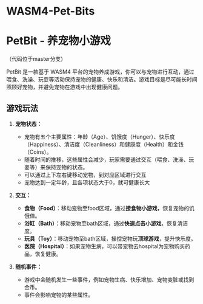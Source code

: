 # WASM4-Pet-Bits
# PetBit - 养宠物小游戏
（代码位于master分支）

PetBit 是一款基于 WASM4 平台的宠物养成游戏，你可以与宠物进行互动，通过喂食、洗澡、玩耍等活动保持宠物的健康、快乐和清洁。游戏目标是尽可能长时间照顾好宠物，并避免宠物在游戏中出现健康问题。

## 游戏玩法

1. **宠物状态：**
   - 宠物有五个主要属性：年龄（Age）、饥饿度（Hunger）、快乐度（Happiness）、清洁度（Cleanliness）和健康度（Health）和金钱（Coins）。
   - 随着时间的推移，这些属性会减少，玩家需要通过交互（喂食、洗澡、玩耍等）来保持宠物的状态。
   - 可以通过上下左右键移动宠物，到对应区域进行交互
   - 宠物达到一定年龄，且各项状态大于0，就可健康长大

2. **交互：**
   - **食物（Food）**：移动宠物至food区域，通过**接食物小游戏**，恢复宠物的饥饿值。
   - **浴缸（Bath）**：移动宠物至bath区域，通过**快速点击小游戏**，恢复清洁度。
   - **玩具（Toy）**：移动宠物至bath区域，操控宠物玩**顶球游戏**，提升快乐度。
   - **医院（Hospital）**：如果宠物生病，可以带宠物去hospital为宠物购买药品，恢复健康。

3. **随机事件：**
   - 游戏中会随机发生一些事件，例如宠物生病、快乐增加、宠物变脏或找到金币。
   - 事件会影响宠物的某些属性。
